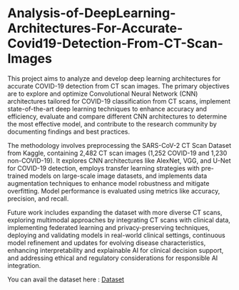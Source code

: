 # Analysis-of-DeepLearning-Architectures-For-Accurate-Covid19-Detection-From-CT-Scan-Images
This project aims to analyze and develop deep learning architectures for accurate COVID-19 detection from CT scan images. The primary objectives are to explore and optimize Convolutional Neural Network (CNN) architectures tailored for COVID-19 classification from CT scans, implement state-of-the-art deep learning techniques to enhance accuracy and efficiency, evaluate and compare different CNN architectures to determine the most effective model, and contribute to the research community by documenting findings and best practices.

The methodology involves preprocessing the SARS-CoV-2 CT Scan Dataset from Kaggle, containing 2,482 CT scan images (1,252 COVID-19 and 1,230 non-COVID-19). It explores CNN architectures like AlexNet, VGG, and U-Net for COVID-19 detection, employs transfer learning strategies with pre-trained models on large-scale image datasets, and implements data augmentation techniques to enhance model robustness and mitigate overfitting. Model performance is evaluated using metrics like accuracy, precision, and recall.

Future work includes expanding the dataset with more diverse CT scans, exploring multimodal approaches by integrating CT scans with clinical data, implementing federated learning and privacy-preserving techniques, deploying and validating models in real-world clinical settings, continuous model refinement and updates for evolving disease characteristics, enhancing interpretability and explainable AI for clinical decision support, and addressing ethical and regulatory considerations for responsible AI integration.

You can avail the dataset here : [Dataset](https://www.kaggle.com/datasets/plameneduardo/sarscov2-ctscan-dataset)